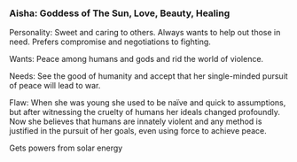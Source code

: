 ### **Aisha: Goddess of The Sun, Love, Beauty, Healing**

Personality: Sweet and caring to others. Always wants to help out those in need. Prefers compromise and negotiations to fighting.

Wants: Peace among humans and gods and rid the world of violence. 

Needs: See the good of humanity and accept that her single-minded pursuit of peace will lead to war.

Flaw: When she was young she used to be naïve and quick to assumptions, but after witnessing the cruelty of humans her ideals changed profoundly. Now she believes that humans are innately violent and any method is justified in the pursuit of her goals, even using force to achieve peace.

Gets powers from solar energy